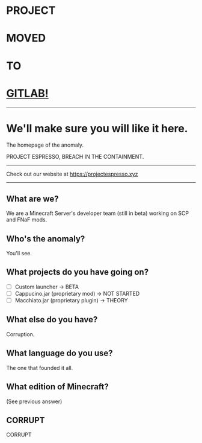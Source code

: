 # PROJECT
# MOVED
# TO
# [GITLAB!](https://gitlab.projectespresso.xyz/project-espresso)

---------------------------------------------------
# We'll make sure you will like it here.

The homepage of the anomaly.

PROJECT ESPRESSO, BREACH IN THE CONTAINMENT.

---------------------------------------------------

Check out our website at https://projectespresso.xyz

---------------------------------------------------

## What are we?

We are a Minecraft Server's developer team (still in beta) working on SCP and FNaF mods.

## Who's the anomaly?

You'll see.

## What projects do you have going on?

- [ ] Custom launcher -> BETA
- [ ] Cappucino.jar (proprietary mod) -> NOT STARTED
- [ ] Macchiato.jar (proprietary plugin) -> THEORY

## What else do you have?

Corruption.

## What language do you use?

The one that founded it all.

## What edition of Minecraft?

(See previous answer)

## CORRUPT

CORRUPT
